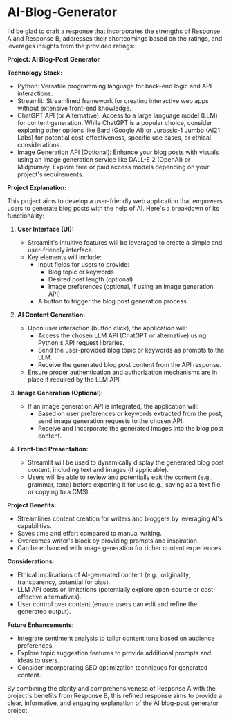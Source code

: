 # AI-Blog-Generator

I'd be glad to craft a response that incorporates the strengths of Response A and Response B, addresses their shortcomings based on the ratings, and leverages insights from the provided ratings:

**Project: AI Blog-Post Generator**

**Technology Stack:**

- Python: Versatile programming language for back-end logic and API interactions.
- Streamlit: Streamlined framework for creating interactive web apps without extensive front-end knowledge.
- ChatGPT API (or Alternative): Access to a large language model (LLM) for content generation. While ChatGPT is a popular choice, consider exploring other options like Bard (Google AI) or Jurassic-1 Jumbo (AI21 Labs) for potential cost-effectiveness, specific use cases, or ethical considerations.
- Image Generation API (Optional): Enhance your blog posts with visuals using an image generation service like DALL-E 2 (OpenAI) or Midjourney. Explore free or paid access models depending on your project's requirements.

**Project Explanation:**

This project aims to develop a user-friendly web application that empowers users to generate blog posts with the help of AI. Here's a breakdown of its functionality:

1. **User Interface (UI):**
   - Streamlit's intuitive features will be leveraged to create a simple and user-friendly interface.
   - Key elements will include:
     - Input fields for users to provide:
       - Blog topic or keywords
       - Desired post length (optional)
       - Image preferences (optional, if using an image generation API)
     - A button to trigger the blog post generation process.

2. **AI Content Generation:**
   - Upon user interaction (button click), the application will:
     - Access the chosen LLM API (ChatGPT or alternative) using Python's API request libraries.
     - Send the user-provided blog topic or keywords as prompts to the LLM.
     - Receive the generated blog post content from the API response.
   - Ensure proper authentication and authorization mechanisms are in place if required by the LLM API.

3. **Image Generation (Optional):**
   - If an image generation API is integrated, the application will:
     - Based on user preferences or keywords extracted from the post, send image generation requests to the chosen API.
     - Receive and incorporate the generated images into the blog post content.

4. **Front-End Presentation:**
   - Streamlit will be used to dynamically display the generated blog post content, including text and images (if applicable).
   - Users will be able to review and potentially edit the content (e.g., grammar, tone) before exporting it for use (e.g., saving as a text file or copying to a CMS).

**Project Benefits:**

- Streamlines content creation for writers and bloggers by leveraging AI's capabilities.
- Saves time and effort compared to manual writing.
- Overcomes writer's block by providing prompts and inspiration.
- Can be enhanced with image generation for richer content experiences.

**Considerations:**

- Ethical implications of AI-generated content (e.g., originality, transparency, potential for bias).
- LLM API costs or limitations (potentially explore open-source or cost-effective alternatives).
- User control over content (ensure users can edit and refine the generated output).

**Future Enhancements:**

- Integrate sentiment analysis to tailor content tone based on audience preferences.
- Explore topic suggestion features to provide additional prompts and ideas to users.
- Consider incorporating SEO optimization techniques for generated content.

By combining the clarity and comprehensiveness of Response A with the project's benefits from Response B, this refined response aims to provide a clear, informative, and engaging explanation of the AI blog-post generator project.
